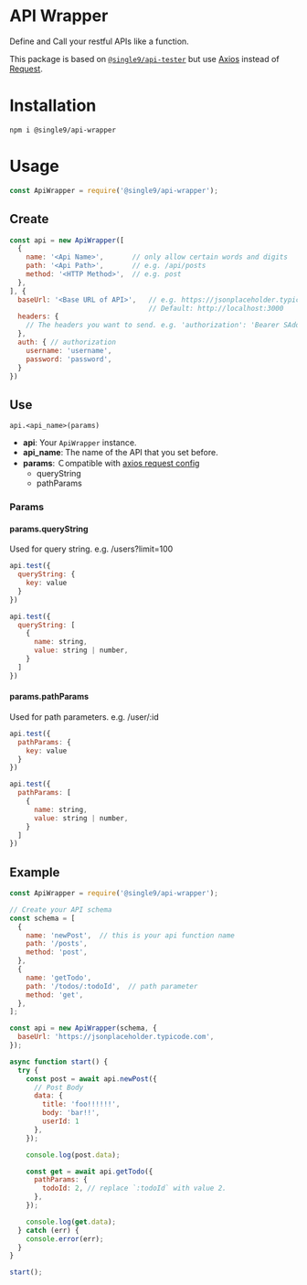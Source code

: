 API Wrapper
===========

Define and Call your restful APIs like a function.

This package is based on [`@single9/api-tester`](https://www.npmjs.com/package/@single9/api-tester) but use [Axios](https://www.npmjs.com/package/axios) instead of [Request](https://www.npmjs.com/package/request).

Installation
============

    npm i @single9/api-wrapper

Usage
=====

```js
const ApiWrapper = require('@single9/api-wrapper');
```

Create
------

```js
const api = new ApiWrapper([
  {
    name: '<Api Name>',       // only allow certain words and digits
    path: '<Api Path>',       // e.g. /api/posts
    method: '<HTTP Method>',  // e.g. post
  },
], {
  baseUrl: '<Base URL of API>',   // e.g. https://jsonplaceholder.typicode.com
                                  // Default: http://localhost:3000
  headers: {
    // The headers you want to send. e.g. 'authorization': 'Bearer SAdoweasd...',
  },
  auth: { // authorization
    username: 'username',
    password: 'password',
  }
})
```

Use
---

    api.<api_name>(params)

- **api**: Your `ApiWrapper` instance.
- **api_name**: The name of the API that you set before.
- **params**: Ｃompatible with [axios request config](https://axios-http.com/docs/req_config)
  - queryString
  - pathParams

### Params
#### params.queryString

Used for query string. e.g. /users?limit=100

```js
api.test({
  queryString: {
    key: value
  }
})
```

```js
api.test({
  queryString: [
    {
      name: string,
      value: string | number,
    }
  ]
})
```

#### params.pathParams

Used for path parameters. e.g. /user/:id

```js
api.test({
  pathParams: {
    key: value
  }
})
```

```js
api.test({
  pathParams: [
    {
      name: string,
      value: string | number,
    }
  ]
})
```

Example
-------

```js
const ApiWrapper = require('@single9/api-wrapper');

// Create your API schema
const schema = [
  {
    name: 'newPost',  // this is your api function name
    path: '/posts',
    method: 'post',
  },
  {
    name: 'getTodo',
    path: '/todos/:todoId',  // path parameter
    method: 'get',
  },
];

const api = new ApiWrapper(schema, {
  baseUrl: 'https://jsonplaceholder.typicode.com',
});

async function start() {
  try {
    const post = await api.newPost({
      // Post Body
      data: {
        title: 'foo!!!!!!',
        body: 'bar!!',
        userId: 1
      },
    });

    console.log(post.data);

    const get = await api.getTodo({
      pathParams: {
        todoId: 2, // replace `:todoId` with value 2.
      },
    });

    console.log(get.data);
  } catch (err) {
    console.error(err);
  }
}

start();
```
